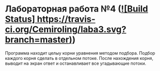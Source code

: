 # Лабораторная работа №4 ([![Build Status] https://travis-ci.org/Cemiroling/laba3.svg?branch=master)](https://travis-ci.org/Cemiroling/laba3))
Программа находит целыу корни уравнения методом подбора. Подбор каждого корня сделать в отдельном потоке. После нахождения корня, выводит на экран ответ и останавливает все угадывающие потоки.
